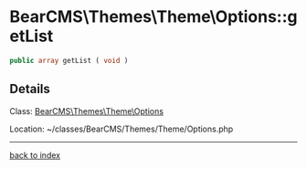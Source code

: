 # BearCMS\Themes\Theme\Options::getList

```php
public array getList ( void )
```

## Details

Class: [BearCMS\Themes\Theme\Options](bearcms.themes.theme.options.class.md)

Location: ~/classes/BearCMS/Themes/Theme/Options.php

---

[back to index](index.md)


